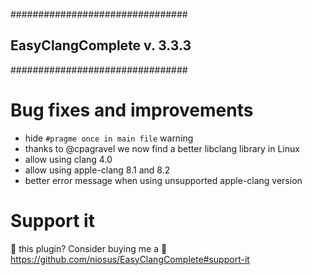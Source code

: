 ################################
## EasyClangComplete v. 3.3.3 ##
################################

# Bug fixes and improvements #
- hide `#pragme once in main file` warning
- thanks to @cpagravel we now find a better libclang library in Linux
- allow using clang 4.0
- allow using apple-clang 8.1 and 8.2
- better error message when using unsupported apple-clang version

# Support it #
💜 this plugin? Consider buying me a 🍵
https://github.com/niosus/EasyClangComplete#support-it
